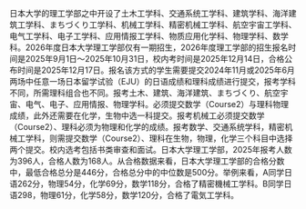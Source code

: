 日本大学的理工学部之中开设了土木工学科、交通系统工学科、建筑学科、海洋建筑工学科、まちづくり工学科、机械工学科、精密机械工学科、航空宇宙工学科、电气工学科、电子工学科、应用情报工学科、物质应用化学科、物理学科、数学科。2026年度日本大学理工学部仅有一期招生，2026年度理工学部的招生报名时间是2025年9月1日～2025年10月31日，校内考时间是2025年12月14日，合格公布时间是2025年12月17日。报名该方式的学生需要提交2024年11月或2025年6月两场中任意一场日本留学试验（EJU）的日语成绩和理科成绩进行提交，报考学科不同，所需理科组合也不同。报考土木、建筑、海洋建筑、まちづくり、航空宇宙、电气、电子、应用情报、物理学科。必须提交数学（Course2）与理科物理成绩，此外还需要在化学，生物中选一科提交。报考机械工必须提交数学（Course2）、理科必须为物理和化学的成绩。报考数学、交通系统学科，精密机械工学科，则需提交数学（Course2）、理科在生物，物理，化学三个科目中选择两个提交。校内选考包括书类审查和面试。日本大学理工学部，2025年报考人数为396人，合格人数为168人。从合格数据来看，日本大学理工学部的合格分数中，最低合格总分是446分，合格总分中的中位数是500分。举例来看，A同学日语262分，物理54分，化学69分，数学118分，合格了精密機械工学科。B同学日语298，物理61分，化学58分，数学120分，合格了電気工学科。